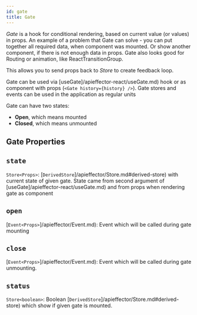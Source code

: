```yaml
---
id: gate
title: Gate
---
```


_Gate_ is a hook for conditional rendering, based on current value (or values) in props. An example of a problem that Gate can solve - you can put together all required data, when component was mounted. Or show another component, if there is not enough data in props. Gate also looks good for Routing or animation, like ReactTransitionGroup.

This allows you to send props back to _Store_ to create feedback loop.

Gate can be used via [useGate]/apieffector-react/useGate.md) hook or as component with props (`<Gate history={history} />`). Gate stores and events can be used in the application as regular units

Gate can have two states:

- **Open**, which means mounted
- **Closed**, which means unmounted

## Gate Properties

## `state`

`Store<Props>`: [`DerivedStore`]/apieffector/Store.md#derived-store) with current state of given gate. State came from second argument of [useGate]/apieffector-react/useGate.md) and from props when rendering gate as component

## `open`

[`Event<Props>`]/apieffector/Event.md): Event which will be called during gate mounting

## `close`

[`Event<Props>`]/apieffector/Event.md): Event which will be called during gate unmounting.

## `status`

`Store<boolean>`: Boolean [`DerivedStore`]/apieffector/Store.md#derived-store) which show if given gate is mounted.

